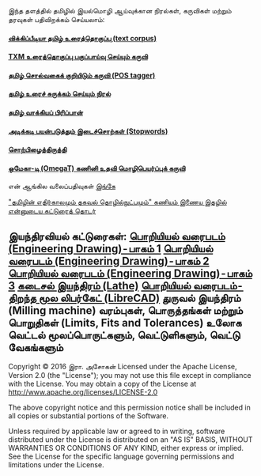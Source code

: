 இந்த தளத்தில் தமிழில் இயல்மொழி ஆய்வுக்கான நிரல்கள், கருவிகள் மற்றும் தரவுகள் பதிவிறக்கம் செய்யலாம்:
#### [விக்கிப்பீடியா தமிழ் உரைத்தொகுப்பு (text corpus)](https://github.com/AshokR/TamilNLP/wiki/Wikipedia-Tamil-Text-Corpus)
#### [TXM உரைத்தொகுப்பு பகுப்பாய்வு செய்யும் கருவி](https://github.com/AshokR/TamilNLP/wiki/TXM-Corpus-Analysis-Tool)
#### [தமிழ் சொல்வகைக் குறியிடும் கருவி (POS tagger)](https://github.com/AshokR/TamilNLP/wiki/POS-Tagger)
#### [தமிழ் உரைச் சுருக்கம் செய்யும் நிரல்](https://github.com/AshokR/TamilNLP/wiki/Text-Summary-Extractor)
#### [தமிழ் வாக்கியப் பிரிப்பான்](https://github.com/AshokR/TamilNLP/wiki/Tamil-Sentence-Splitter)
#### [அடிக்கடி பயன்படுத்தும் இடைச்சொற்கள் (Stopwords)](https://github.com/AshokR/TamilNLP/wiki/Stopwords)
#### [சொற்பிழைத்திருத்தி](https://github.com/AshokR/TamilNLP/wiki/Spell-Checker)
#### [ஒமேகா-டி (OmegaT) கணினி உதவி மொழிபெயர்ப்புக் கருவி](https://github.com/AshokR/TamilNLP/wiki/OmegaT-Computer-Assisted-Translation-tool)

என் ஆங்கில வலைப்பதிவுகள் [இங்கே](https://medium.com/@IyalMozhi/)

["தமிழின் எதிர்காலமும் தகவல் தொழில்நுட்பமும்" கணியம் இணைய இதழில் என்னுடைய கட்டுரைத் தொடர்](http://www.kaniyam.com/category/information-technology/)

இயந்திரவியல் கட்டுரைகள்:
[பொறியியல் வரைபடம் (Engineering Drawing) - பாகம் 1](https://medium.com/@IyalMozhi/பொறியியல்-வரைபடம்-engineering-drawing-பாகம்-1-7f4b37eeea8c)
[பொறியியல் வரைபடம் (Engineering Drawing) - பாகம் 2](https://medium.com/@IyalMozhi/பொறியியல்-வரைபடம்-engineering-drawing-பாகம்-2-478e4b674186)
[பொறியியல் வரைபடம் (Engineering Drawing) - பாகம் 3](https://medium.com/@IyalMozhi/பொறியியல்-வரைபடம்-engineering-drawing-பாகம்-3-47331fe4a840)
[கடைசல் இயந்திரம் (Lathe)](https://medium.com/@IyalMozhi/கடைசல்-இயந்திரம்-lathe-7b7aea1809c8)
[பொறியியல் வரைபடம் - திறந்த மூல லிபர்கேட் (LibreCAD)](http://www.kaniyam.com/engineering-drawing-open-source-librecad/)
துருவல் இயந்திரம் (Milling machine)
வரம்புகள், பொருத்தங்கள் மற்றும் பொறுதிகள் (Limits, Fits and Tolerances)
உலோக வெட்டல் மூலப்பொருட்களும், வெட்டுளிகளும், வெட்டு வேகங்களும்
---
Copyright © 2016 இரா. அசோகன்
Licensed under the Apache License, Version 2.0 (the "License");
you may not use this file except in compliance with the License.
You may obtain a copy of the License at http://www.apache.org/licenses/LICENSE-2.0

The above copyright notice and this permission notice shall be included in all copies or substantial portions of the Software.

Unless required by applicable law or agreed to in writing, software
distributed under the License is distributed on an "AS IS" BASIS,
WITHOUT WARRANTIES OR CONDITIONS OF ANY KIND, either express or implied.
See the License for the specific language governing permissions and
limitations under the License.
